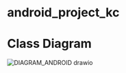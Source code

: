 # android_project_kc


# Class Diagram

![DIAGRAM_ANDROID drawio](https://github.com/wellconnectlive/android_project_kc/assets/36207623/9f20169c-b313-4aa0-b6cd-e34a6842ccb9)
